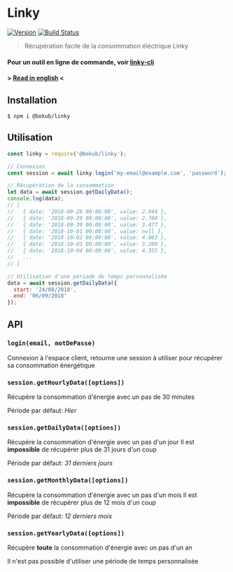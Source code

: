 # Linky

[![Version][version-src]][version-href]
[![Build Status][build-src]][build-href]

> Récupération facile de la consommation éléctrique Linky

#### Pour un outil en ligne de commande, voir [linky-cli](https://github.com/bokub/linky-cli)

#### > [Read in english](https://github.com/bokub/linky/blob/master/README.md) <


## Installation

```
$ npm i @bokub/linky
```


## Utilisation

```js
const linky = require('@bokub/linky');

// Connexion
const session = await linky.login('my-email@example.com', 'password');

// Récupération de la consommation
let data = await session.getDailyData();
console.log(data);
// [
//   { date: '2018-09-28 00:00:00', value: 2.944 },
//   { date: '2018-09-29 00:00:00', value: 2.704 },
//   { date: '2018-09-30 00:00:00', value: 3.477 },
//   { date: '2018-10-01 00:00:00', value: null },
//   { date: '2018-10-02 00:00:00', value: 4.063 },
//   { date: '2018-10-03 00:00:00', value: 3.209 },
//   { date: '2018-10-04 00:00:00', value: 4.355 },
//   ...
// ]

// Utilisation d'une période de temps personnalisée
data = await session.getDailyData({
  start: '24/08/2018',
  end: '06/09/2018'
});

```


## API

### `login(email, motDePasse)`

Connexion à l'espace client, retourne une session à utiliser pour récupérer sa consommation énergétique

### `session.getHourlyData([options])`

Récupère la consommation d'énergie avec un pas de 30 minutes

Période par défaut: *Hier*

### `session.getDailyData([options])`

Récupère la consommation d'énergie avec un pas d'un jour
Il est **impossible** de récupérer plus de 31 jours d'un coup

Période par défaut: *31 derniers jours*

### `session.getMonthlyData([options])`

Récupère la consommation d'énergie avec un pas d'un mois
Il est **impossible** de récupérer plus de 12 mois d'un coup

Période par défaut: *12 derniers mois*

### `session.getYearlyData([options])`

Récupère **toute** la consommation d'énergie avec un pas d'un an

Il n'est pas possible d'utiliser une période de temps personnalisée

[build-src]: https://flat.badgen.net/travis/bokub/linky
[build-href]: https://travis-ci.org/bokub/linky
[version-src]: https://flat.badgen.net/npm/v/@bokub/linky
[version-href]: https://www.npmjs.com/package/@bokub/linky
